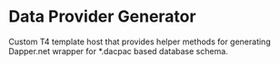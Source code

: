 Data Provider Generator
=====================

Custom T4 template host that provides helper methods for generating Dapper.net wrapper for *.dacpac based database schema.
